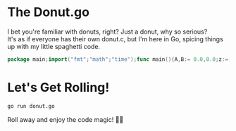 # The Donut.go

I bet you're familiar with donuts, right? Just a donut, why so serious?     
It's as if everyone has their own donut.c, but I'm here in Go, spicing things up with my little spaghetti code.

```go
package main;import("fmt";"math";"time");func main(){A,B:= 0.0,0.0;z:=[1760]float64{};b:=[1760]byte{};i,j:=0.0,0.0;k:=0;fmt.Print("\x1b[2J");for{for k=0;k<1760;k++{b[k]=32;z[k]=0;};for j=0;j<6.28;j+=0.07{for i=0;i< 6.28;i+=0.02{c:=math.Sin(i);d:=math.Cos(j);e:=math.Sin(A);f:=math.Sin(j);g:=math.Cos(A);h:=d+2;D:=1/(c*h*e+f*g+5);l:=math.Cos(i);m:=math.Cos(B);n:=math.Sin(B);t:=c*h*g-f*e;x:=int(40+30*D*(l*h*m-t*n));y:=int(12+15*D*(l*h*n+t*m));o:=int(x+80*y);N:=int(8 *((f*e-c*d*g)*m-c*d*e-f*g-l*d*n));if 22>y&&y>0&&x>0&&80>x&&D>z[o]{z[o]=D;if N > 0 {b[o]=".,-~:;=!*#$@"[N]}else{b[o]='.'}}}};fmt.Print("\x1b[H");for k=0;k<1761;k++{if 0==k%80{fmt.Print("\n")}else{fmt.Printf("%c",b[k])};A+=0.00004;B+=0.00002};time.Sleep(16*time.Millisecond)}}
```

# Let's Get Rolling!

```bash
go run donut.go
```

Roll away and enjoy the code magic! 🍩✨
